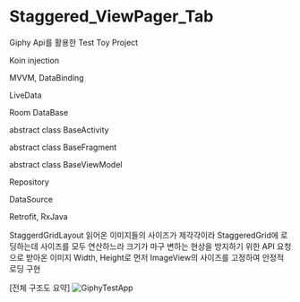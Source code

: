 # Staggered_ViewPager_Tab

Giphy Api를 활용한 Test Toy Project

Koin injection

MVVM, DataBinding 

LiveData 

Room DataBase

abstract class BaseActivity

abstract class BaseFragment

abstract class BaseViewModel

Repository

DataSource

Retrofit, RxJava

StaggerdGridLayout
읽어온 이미지들의 사이즈가 제각각이라 StaggeredGrid에 로딩하는데 사이즈를 모두 연산하느라 크기가 마구 변하는 현상을 방지하기 위한 
API 요청으로 받아온 이미지 Width, Height로 먼저 ImageView의 사이즈를 고정하여 안정적 로딩 구현

[전체 구조도 요약]
![GiphyTestApp](https://user-images.githubusercontent.com/75989725/102716120-204d9500-431d-11eb-9e1d-732343f5ca72.jpg)
